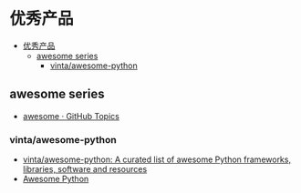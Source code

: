 # 优秀产品

<!--ts-->
* [优秀产品](#优秀产品)
   * [awesome series](#awesome-series)
      * [vinta/awesome-python](#vintaawesome-python)

<!-- Created by https://github.com/ekalinin/github-markdown-toc -->
<!-- Added by: runner, at: Wed Jul 20 07:34:49 UTC 2022 -->

<!--te-->

## awesome series

- [awesome · GitHub Topics](https://github.com/topics/awesome)

### vinta/awesome-python

- [vinta/awesome-python: A curated list of awesome Python frameworks, libraries, software and resources](https://github.com/vinta/awesome-python)
- [Awesome Python](https://awesome-python.com/)